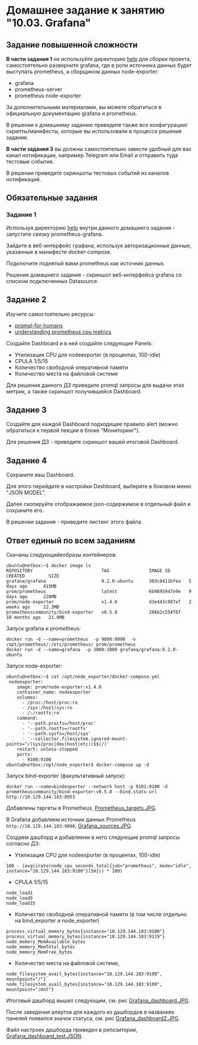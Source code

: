 # Домашнее задание к занятию "10.03. Grafana"

## Задание повышенной сложности

**В части задания 1** не используйте директорию [help](./help) для сборки проекта, самостоятельно разверните grafana, где в 
роли источника данных будет выступать prometheus, а сборщиком данных node-exporter:
- grafana
- prometheus-server
- prometheus node-exporter

За дополнительными материалами, вы можете обратиться в официальную документацию grafana и prometheus.

В решении к домашнему заданию приведите также все конфигурации/скрипты/манифесты, которые вы 
использовали в процессе решения задания.

**В части задания 3** вы должны самостоятельно завести удобный для вас канал нотификации, например Telegram или Email
и отправить туда тестовые события.

В решении приведите скриншоты тестовых событий из каналов нотификаций.

## Обязательные задания

### Задание 1
Используя директорию [help](./help) внутри данного домашнего задания - запустите связку prometheus-grafana.

Зайдите в веб-интерфейс графана, используя авторизационные данные, указанные в манифесте docker-compose.

Подключите поднятый вами prometheus как источник данных.

Решение домашнего задания - скриншот веб-интерфейса grafana со списком подключенных Datasource.

## Задание 2
Изучите самостоятельно ресурсы:
- [promql-for-humans](https://timber.io/blog/promql-for-humans/#cpu-usage-by-instance)
- [understanding prometheus cpu metrics](https://www.robustperception.io/understanding-machine-cpu-usage)

Создайте Dashboard и в ней создайте следующие Panels:
- Утилизация CPU для nodeexporter (в процентах, 100-idle)
- CPULA 1/5/15
- Количество свободной оперативной памяти
- Количество места на файловой системе

Для решения данного ДЗ приведите promql запросы для выдачи этих метрик, а также скриншот получившейся Dashboard.

## Задание 3
Создайте для каждой Dashboard подходящее правило alert (можно обратиться к первой лекции в блоке "Мониторинг").

Для решения ДЗ - приведите скриншот вашей итоговой Dashboard.

## Задание 4
Сохраните ваш Dashboard.

Для этого перейдите в настройки Dashboard, выберите в боковом меню "JSON MODEL".

Далее скопируйте отображаемое json-содержимое в отдельный файл и сохраните его.

В решении задания - приведите листинг этого файла.

## Ответ единый по всем заданиям

Скачаны следующийеобразы контейнеров:
```
ubuntu@netbox:~$ docker image ls
REPOSITORY                          TAG               IMAGE ID       CREATED         SIZE
grafana/grafana                     9.2.0-ubuntu      303c8411bfea   5 days ago      415MB
prom/prometheus                     latest            6b9895947e9e   9 days ago      220MB
prom/node-exporter                  v1.4.0            d3e443c987ef   2 weeks ago     22.3MB
prometheuscommunity/bind-exporter   v0.5.0            28662c554f67   10 months ago   21.8MB
```

Запуск grafana и prometheus: 
```
docker run -d --name=prometheus  -p 9090:9090  -v /opt/prometheus/:/etc/prometheus/ prom/prometheus
docker run -d --name=grafana  -p 3000:3000 grafana/grafana:9.2.0-ubuntu
```
Запуск node-exporter: 
```
ubuntu@netbox:~$ cat /opt/node_exporter/docker-compose.yml
 nodeexporter:
    image: prom/node-exporter:v1.4.0
    container_name: nodeexporter
    volumes:
      - /proc:/host/proc:ro
      - /sys:/host/sys:ro
      - /:/rootfs:ro
    command:
      - '--path.procfs=/host/proc'
      - '--path.rootfs=/rootfs'
      - '--path.sysfs=/host/sys'
      - '--collector.filesystem.ignored-mount-points=^/(sys|proc|dev|host|etc)($$|/)'
    restart: unless-stopped
    ports:
      - 9100:9100
ubuntu@netbox:/opt/node_exporter$ docker-compose up -d
```
Запуск bind-exporter (факультативный запуск): 
```
docker run --name=bindexporter --network host -p 9101:9100 -d prometheuscommunity/bind-exporter:v0.5.0 --bind.stats-url http://10.129.144.183:8953
```

Добавлены таргеты в Prometheus, [Prometheus_targets.JPG](Prometheus_targets.JPG).

В Grafana добавляем источник данных Prometheus `http://10.129.144.183:9090`, [Grafana_sources.JPG](Grafana_sources.JPG).

Создаем дашборд и добавляенм в него следующие promql запросы  согласно ДЗ:

- Утилизация CPU для nodeexporter (в процентах, 100-idle)
```
100 - (avg(irate(node_cpu_seconds_total{job="prometheus", mode="idle", instance="10.129.144.183:9100"}[5m])) * 100)
```

- CPULA 1/5/15
```
node_load1
node_load5
node_load15
```
- Количество свободной оперативной памяти (в том числе отдельно на bind_exporter и node_exporter)
```
process_virtual_memory_bytes{instance="10.129.144.183:9100"}
process_virtual_memory_bytes{instance="10.129.144.183:9119"}
node_memory_MemAvailable_bytes
node_memory_MemTotal_bytes
node_memory_MemFree_bytes
```
- Количество места на файловой системе, 

```
node_filesystem_avail_bytes{instance="10.129.144.183:9100", mountpoint="/"}
node_filesystem_avail_bytes{instance="10.129.144.183:9100", mountpoint="/mnt"}
```

Итоговый дашборд вышел следующим, см. рис [Grafana_dashboard.JPG](Grafana_dashboard.JPG).

После заведения алертов для каждого из дашбордов в названиях панелей появился значок статуса, см. рис [Grafana_dashboard2.JPG](Grafana_dashboard2.JPG).

Файл настроек дашборда приведен в репозитории,  [Grafana_dashboard_test.JSON](Grafana_dashboard_test.JSON).
